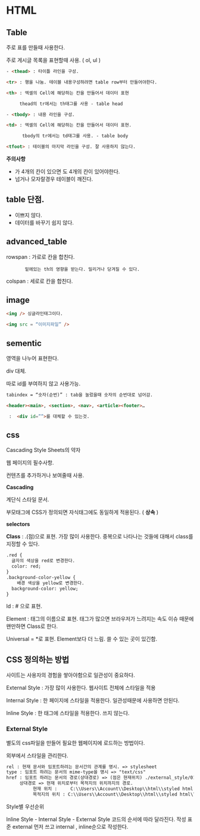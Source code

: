 # HTML

## Table

주로 표를 만들때 사용한다.

주로 게시글 목록을 표현할때 사용. ( ol, ul )
```html
- <thead> : 타이틀 라인을 구성.

<tr> : 행을 나눔. 테이블 내용구성하려면 table row부터 만들어야한다. 

<th> : 엑셀의 Cell에 해당하는 칸을 만들어서 데이터 표현

     thead의 tr에서는 th태그를 사용 - table head

- <tbody> : 내용 라인을 구성.

<td> : 엑셀의 Cell에 해당하는 칸을 만들어서 데이터 표현.

      tbody의 tr에서는 td태그를 사용. - table body

<tfoot> : 테이블의 마지막 라인을 구성. 잘 사용하지 않는다.
```
**주의사항**

- <th>가 4개의 칸이 있으면 <td>도 4개의 칸이 있어야한다.
- 넘거나 모자랄경우 테이블이 깨진다.

## table 단점.

- 이쁘지 않다.
- 데이터를 바꾸기 쉽지 않다.

## advanced_table

rowspan : 가로로 칸을 합친다.

           밑에있는 th의 영향을 받는다. 밀리거나 당겨질 수 있다.

colspan : 세로로 칸을 합친다.

## image
```HTML
<img /> 싱글라인태그이다.

<img src = “이미지파일” />
```
## sementic

영역을 나누어 표현한다. 

div 대체. 

따로 id를 부여하지 않고 사용가능.
```HTML
tabindex = “숫자(순번)” : tab을 눌렀을때 숫자의 순번대로 넘어감.

<header><main>, <section>, <nav>, <article><footer>…

 :  <div id=””>를 대체할 수 있는것.
```
## css

Cascading Style Sheets의 약자

웹 페이지의 필수사항.

컨텐츠를 추가하거나 보여줄때 사용.

**Cascading**

계단식 스타일 문서.

부모태그에 CSS가 정의되면 자식태그에도 동일하게 적용된다. ( **상속** )

**selectors**

**Class** : .(점)으로 표현. 가장 많이 사용한다. 중복으로 나타나는 것들에 대해서 class를 지정할 수 있다.

```html
.red {
  글자의 색상을 red로 변경한다.
  color: red;
}
.background-color-yellow {
	배경 색상을 yellow로 변경한다.
  background-color: yellow;
}
```

Id : # 으로 표현.

Element : 태그의 이름으로 표현. 태그가 많으면 브라우저가 느려지는 속도 이슈 때문에 왠만하면 Class로 한다.

Universal = *로 표현. Element보다 더 느림. 쓸 수 있는 곳이 있긴함.

## CSS 정의하는 방법

사이트는 사용자의 경험을 쌓아야함으로 일관성이 중요하다. 

External Style : 가장 많이 사용한다. 웹사이트 전체에 스타일을 적용

Internal Style : 한 페이지에 스타일을 적용한다. 일관성때문에 사용하면 안된다.

Inline Style : 한 태그에 스타일을 적용한다. 쓰지 않는다.

### External Style

별도의 css파일을 만들어 필요한 웹페이지에 로드하는 방법이다.

외부에서 스타일을 관리한다.

```html
rel : 현재 문서와 임포트하려는 문서간의 관계를 명시. => stylesheet
type : 임포트 하려는 문서의 mime-type을 명시 => "text/css"
href : 임포트 하려는 문서의 경로(상대경로) => (점은 현재위치) ./external_style/01_style.css
     상대경로 => 현재 위치로부터 목적지의 위치까지의 경로.
          현재 위치 :     C:\\Users\\Account\\Desktop\\html\\styled html
          목적지의 위치 : C:\\Users\\Account\\Desktop\\html\\styled html\\external_style\\01_style.css 
```

Style별 우선순위

Inline Style - Internal Style - External Style 코드의 순서에 따라 달라진다.
작성 표준
external 먼저 쓰고 internal , inline순으로 작성한다.
